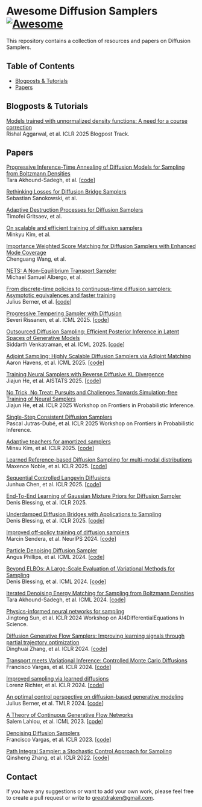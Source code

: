 # Awesome Diffusion Samplers   [![Awesome](https://cdn.rawgit.com/sindresorhus/awesome/d7305f38d29fed78fa85652e3a63e154dd8e8829/media/badge.svg)](https://github.com/sindresorhus/awesome)
This repository contains a collection of resources and papers on Diffusion Samplers.

## Table of Contents
- [Blogposts \& Tutorials](#blogpost)
- [Papers](#paper)

<a name="blogpost" />

## Blogposts \& Tutorials

[Models trained with unnormalized density functions: A need for a course correction](https://d2jud02ci9yv69.cloudfront.net/2025-04-28-ebm-vs-mcmc-155/blog/ebm-vs-mcmc)  
Rishal Aggarwal, et al. ICLR 2025 Blogpost Track.

<a name="paper" />

## Papers

[Progressive Inference-Time Annealing of Diffusion Models for Sampling from Boltzmann Densities](https://www.arxiv.org/abs/2506.16471)  
Tara Akhound-Sadegh, et al. [[code](https://github.com/taraak/pita)] 

[Rethinking Losses for Diffusion Bridge Samplers](https://arxiv.org/abs/2506.10982)  
Sebastian Sanokowski, et al. 

[Adaptive Destruction Processes for Diffusion Samplers](https://arxiv.org/abs/2506.01541)  
Timofei Gritsaev, et al. 

[On scalable and efficient training of diffusion samplers](https://arxiv.org/abs/2505.19552)  
Minkyu Kim, et al. 

[Importance Weighted Score Matching for Diffusion Samplers with Enhanced Mode Coverage](https://arxiv.org/abs/2505.19431)  
Chenguang Wang, et al. 

[NETS: A Non-Equilibrium Transport Sampler](https://arxiv.org/abs/2410.02711)  
Michael Samuel Albergo, et al. 

[From discrete-time policies to continuous-time diffusion samplers: Asymptotic equivalences and faster training](https://arxiv.org/abs/2501.06148)  
Julius Berner, et al. [[code](https://github.com/GFNOrg/gfn-diffusion/tree/stagger)] 

[Progressive Tempering Sampler with Diffusion](https://arxiv.org/abs/2506.05231)  
Severi Rissanen, et al. ICML 2025. [[code](https://github.com/cambridge-mlg/Progressive-Tempering-Sampler-with-Diffusion)] 

[Outsourced Diffusion Sampling: Efficient Posterior Inference in Latent Spaces of Generative Models](https://arxiv.org/abs/2502.06999)  
Siddarth Venkatraman, et al. ICML 2025. [[code](https://github.com/HyperPotatoNeo/Outsourced_Diffusion_Sampling)] 

[Adjoint Sampling: Highly Scalable Diffusion Samplers via Adjoint Matching](https://arxiv.org/abs/2504.11713)  
Aaron Havens, et al. ICML 2025. [[code](https://github.com/facebookresearch/adjoint_sampling)] 

[Training Neural Samplers with Reverse Diffusive KL Divergence](https://arxiv.org/abs/2410.12456)  
Jiajun He, et al. AISTATS 2025. [[code](https://github.com/jiajunhe98/DiKL)] 

[No Trick, No Treat: Pursuits and Challenges Towards Simulation-free Training of Neural Samplers](https://arxiv.org/abs/2502.06685)  
Jiajun He, et al. ICLR 2025 Workshop on Frontiers in Probabilistic Inference. 

[Single-Step Consistent Diffusion Samplers](https://arxiv.org/abs/2502.07579)  
Pascal Jutras-Dubé, et al. ICLR 2025 Workshop on Frontiers in Probabilistic Inference.

[Adaptive teachers for amortized samplers](https://arxiv.org/abs/2410.01432)  
Minsu Kim, et al. ICLR 2025. [[code](https://github.com/alstn12088/adaptive-teacher)] 

[Learned Reference-based Diffusion Sampling for multi-modal distributions](https://arxiv.org/abs/2410.19449)  
Maxence Noble, et al. ICLR 2025. [[code](https://github.com/h2o64/sde_sampler_lrds)] 

[Sequential Controlled Langevin Diffusions](https://arxiv.org/abs/2412.07081)  
Junhua Chen, et al. ICLR 2025. [[code](https://github.com/anonymous3141/SCLD)] 

[End-To-End Learning of Gaussian Mixture Priors for Diffusion Sampler](https://arxiv.org/abs/2503.00524)  
Denis Blessing, et al. ICLR 2025. 

[Underdamped Diffusion Bridges with Applications to Sampling](https://arxiv.org/abs/2503.01006)  
Denis Blessing, et al. ICLR 2025. [[code](https://github.com/DenisBless/UnderdampedDiffusionBridges)] 

[Improved off-policy training of diffusion samplers](https://arxiv.org/abs/2402.05098)  
Marcin Sendera, et al. NeurIPS 2024. [[code](https://github.com/GFNOrg/gfn-diffusion)] 

[Particle Denoising Diffusion Sampler](https://arxiv.org/abs/2402.06320)  
Angus Phillips, et al. ICML 2024. [[code](https://github.com/angusphillips/particle_denoising_diffusion_sampler)] 

[Beyond ELBOs: A Large-Scale Evaluation of Variational Methods for Sampling](https://arxiv.org/abs/2406.07423)  
Denis Blessing, et al. ICML 2024. [[code](https://github.com/DenisBless/variational_sampling_methods)] 

[Iterated Denoising Energy Matching for Sampling from Boltzmann Densities](https://arxiv.org/abs/2402.06121)  
Tara Akhound-Sadegh, et al. ICML 2024. [[code](https://github.com/jarridrb/dem)] 

[Physics-informed neural networks for sampling](https://openreview.net/forum?id=KwHPBIGkET)  
Jingtong Sun, et al. ICLR 2024 Workshop on AI4DifferentialEquations In Science. 

[Diffusion Generative Flow Samplers: Improving learning signals through partial trajectory optimization](https://arxiv.org/abs/2310.02679)  
Dinghuai Zhang, et al. ICLR 2024. [[code](https://github.com/zdhNarsil/Diffusion-Generative-Flow-Samplers)] 

[Transport meets Variational Inference: Controlled Monte Carlo Diffusions](https://arxiv.org/abs/2307.01050)  
Francisco Vargas, et al. ICLR 2024. [[code](https://github.com/shreyaspadhy/CMCD)] 

[Improved sampling via learned diffusions](https://arxiv.org/abs/2307.01198)  
Lorenz Richter, et al. ICLR 2024. [[code](https://github.com/juliusberner/sde_sampler)]  

[An optimal control perspective on diffusion-based generative modeling](https://arxiv.org/abs/2211.01364)  
Julius Berner, et al. TMLR 2024. [[code](https://github.com/juliusberner/sde_sampler)] 

[A Theory of Continuous Generative Flow Networks](https://arxiv.org/abs/2301.12594)  
Salem Lahlou, et al. ICML 2023. [[code](https://github.com/saleml/continuous-gfn)]  

[Denoising Diffusion Samplers](https://arxiv.org/abs/2302.13834)  
Francisco Vargas, et al. ICLR 2023. [[code](https://github.com/franciscovargas/denoising_diffusion_samplers)]  

[Path Integral Sampler: a Stochastic Control Approach for Sampling](https://arxiv.org/abs/2111.15141)  
Qinsheng Zhang, et al. ICLR 2022. [[code](https://github.com/qsh-zh/pis)]  

## Contact
If you have any suggestions or want to add your own work, please feel free to create a pull request or write to [greatdraken@gmail.com](mailto:greatdraken@gmail.com).
